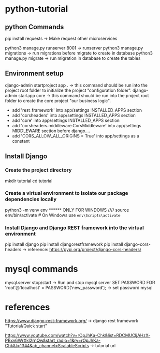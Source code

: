 # python-tutorial


## python Commands

pip install requests -> Make request other microservices


python3 manage.py runserver 8001 -> runserver
python3 manage.py migrations -> run migrations before migrate to create in database
python3 manage.py migrate -> run migration in database to create the tables

## Environment setup

django-admin startproject app . -> this command should be run into the project root folder to initialize the project "configuration folder".
django-admin startapp core -> this command should be run into the project root folder to create the core project "our business logic".
- add 'rest_framework' into app/settings INSTALLED_APPS section
- add 'corsheaders' into app/settings INSTALLED_APPS section
- add 'core' into app/settings INSTALLED_APPS section
- add 'corsheaders.middleware.CorsMiddleware' into app/settings MIDDLEWARE section before django....
- add 'CORS_ALLOW_ALL_ORIGINS = True' into app/settings as a constant

## Install Django

### Create the project directory
mkdir tutorial
cd tutorial

### Create a virtual environment to isolate our package dependencies locally
python3 -m venv env
****** ONLY FOR WINDOWS //// source env/bin/activate  # On Windows use `env\Scripts\activate`

### Install Django and Django REST framework into the virtual environment
pip install django
pip install djangorestframework
pip install django-cors-headers -> reference: https://pypi.org/project/django-cors-headers/

# mysql commands

mysql.server stop/start -> Run and stop mysql server
SET PASSWORD FOR 'root'@'localhost' = PASSWORD('new_password'); -> set password mysql


# references

https://www.django-rest-framework.org/ -> django rest framework "Tutorial/Quick start"

https://www.youtube.com/watch?v=rOpJhKa-Chk&list=RDCMUCljAHzX-PBxv6WrXkI2rnQw&start_radio=1&rv=rOpJhKa-Chk&t=1344&ab_channel=ScalableScripts -> tutorial url
